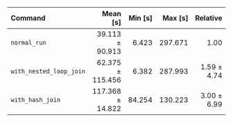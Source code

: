 | Command | Mean [s] | Min [s] | Max [s] | Relative |
|:---|---:|---:|---:|---:|
| `normal_run` | 39.113 ± 90.913 | 6.423 | 297.671 | 1.00 |
| `with_nested_loop_join` | 62.375 ± 115.456 | 6.382 | 287.993 | 1.59 ± 4.74 |
| `with_hash_join` | 117.368 ± 14.822 | 84.254 | 130.223 | 3.00 ± 6.99 |
